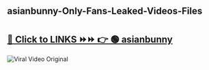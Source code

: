 
 ## asianbunny-Only-Fans-Leaked-Videos-Files

# <h2><a href="https://mediaupload.pro?asianbunny">🔗 Click to LINKS ⏩⏩ 👉 🟢 asianbunny </a></h2>

<a href="https://mediaupload.pro?asianbunny" rel="nofollow" data-target="animated-image.originalLink"><img src="https://i.ibb.co.com/xMMVF88/686577567.gif" alt="Viral Video Original" style="max-width: 100%; display: inline-block;" data-target="animated-image.originalImage"></a>